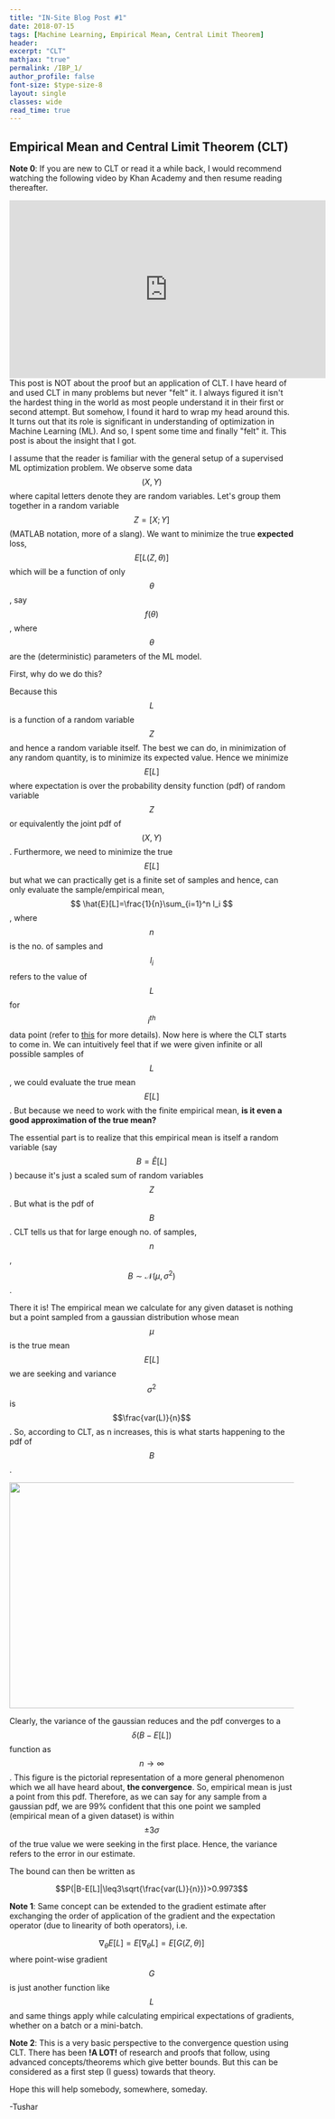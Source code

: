 ```yaml
---
title: "IN-Site Blog Post #1"
date: 2018-07-15
tags: [Machine Learning, Empirical Mean, Central Limit Theorem]
header:
excerpt: "CLT"
mathjax: "true"
permalink: /IBP_1/
author_profile: false
font-size: $type-size-8
layout: single
classes: wide
read_time: true
---
```



## Empirical Mean and Central Limit Theorem (CLT)


__Note 0__: If you are 
new to CLT or read it a while back, I would recommend watching the following 
video by Khan Academy and then resume reading thereafter.

<iframe width="560" height="315" src="https://www.youtube.com/embed/JNm3M9cqWyc?rel=0" frameborder="0" allow="autoplay; encrypted-media" allowfullscreen></iframe>


<br>
This post is NOT about the proof but an application of CLT. I have heard of and used CLT in many problems but never "felt" it. 
I always figured it isn't the hardest thing in the world as most people understand 
it in their first or second attempt. But somehow, I found it hard to wrap my 
head around this. It turns out that its role is significant in understanding of 
optimization in Machine Learning (ML). And so, I spent some time and 
finally "felt" it. This post is about the insight that I got.


I assume that the reader is familiar with the general setup of a supervised ML 
optimization problem. We observe some 
data $$(X,Y)$$ where capital letters denote they are random variables. Let's group
them together in a random variable $$Z=[X;Y]$$ (MATLAB notation, more of a slang).
We want to minimize the true __expected__ loss, $$E[L(Z,\theta)]$$ which will be a 
function of only $$\theta$$, say $$f(\theta)$$, where $$\theta$$ are the (deterministic) 
parameters of the ML model.

First, why do we do this?

Because this $$L$$ is a function of a random variable $$Z$$ and hence a random variable 
itself. The best we can do, in minimization of any random quantity, is to minimize 
its expected value. Hence we minimize $$E[L]$$ where expectation is over the probability density function (pdf) 
of random variable $$Z$$ or equivalently the joint pdf of $$(X,Y)$$. Furthermore, we need to minimize 
the true $$E[L]$$ but what we can practically get is a finite set of samples and 
hence, can only evaluate the sample/empirical mean, $$ \hat{E}[L]=\frac{1}{n}\sum_{i=1}^n l_i $$, where
$$n$$ is the no. of samples and $$l_i$$ refers to the value of $$L$$ for $$i^{th}$$ data point
(refer to [this](http://www.deeplearningbook.org/contents/optimization.html) for more details). 
Now here is where the CLT starts to come in. We can 
intuitively feel that if we were given infinite or all possible samples of $$L$$, 
we could evaluate the true mean $$E[L]$$. But because we need to work with the finite 
empirical mean, __is it even a good approximation of the true mean?__

The essential part is to realize that this empirical mean is itself a random 
variable (say $$ B=\hat{E}[L]$$) because it's just a scaled sum of random variables 
$$Z$$. But what is the pdf of $$B$$. CLT tells us that for large enough no. of samples, $$n$$, 
$$B \sim \mathcal{N}(\mu,\sigma^2)$$ .

There it is! The empirical mean we calculate 
for any given dataset is nothing but a point sampled from a gaussian distribution 
whose mean $$\mu$$ is the true mean $$E[L]$$ we are seeking and variance $$\sigma^2$$ 
is $$\frac{var(L)}{n}$$. So, according to CLT, as n increases, this is what starts 
happening to the pdf of $$B$$.

<p align="center"> 
<img src="{{site.url}}/images/CLT1.gif" width="600" height="400" align="middle" />
</p>

Clearly, the variance of the gaussian reduces and the pdf converges to a 
$$\delta(B-E[L])$$ function as $$n\to\infty$$.
This figure is the pictorial representation of a more general phenomenon which 
we all have heard about, **the convergence**. So, empirical mean is just a point 
from this pdf. Therefore, as we can say for any sample from a gaussian pdf, we are 99% 
confident that this one point we sampled (empirical mean of a given dataset) 
is within $$\pm3\sigma$$ of the true 
value we were seeking in the first place. Hence, the variance refers to the 
error in our estimate.

The bound can then be written as

$$P(|B-E[L]|\leq3\sqrt{\frac{var(L)}{n}})>0.9973$$


__Note 1__: Same concept can be extended to the gradient estimate after exchanging 
the order of application of the gradient and the expectation operator (due to linearity 
of both operators), i.e.

$$\nabla_{\theta}E[L]=E[\nabla_{\theta}L]=E[G(Z,\theta)]$$
where point-wise gradient $$G$$ is just another function like $$L$$ and same things apply while 
calculating empirical expectations of gradients, whether on a batch or a mini-batch.

__Note 2__: This is a very basic perspective to the convergence question using CLT. 
There has been **!A LOT!** of research and proofs that follow, using advanced 
concepts/theorems which give better bounds. But this can be considered as a 
first step (I guess) towards that theory.

Hope this will help somebody, somewhere, someday.


-Tushar